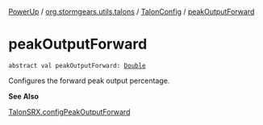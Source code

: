 [PowerUp](../../index.md) / [org.stormgears.utils.talons](../index.md) / [TalonConfig](index.md) / [peakOutputForward](./peak-output-forward.md)

# peakOutputForward

`abstract val peakOutputForward: `[`Double`](https://kotlinlang.org/api/latest/jvm/stdlib/kotlin/-double/index.html)

Configures the forward peak output percentage.

**See Also**

[TalonSRX.configPeakOutputForward](#)

